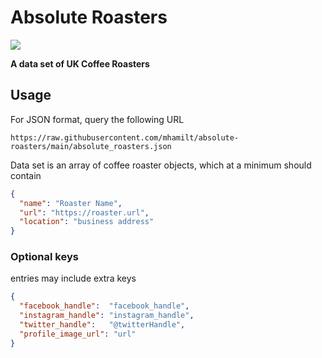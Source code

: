 # Absolute Roasters


![](https://upload.wikimedia.org/wikipedia/commons/thumb/e/e8/Noun_coffee_with_milk_2695655.svg/240px-Noun_coffee_with_milk_2695655.svg.png)

**A data set of UK Coffee Roasters**

## Usage

For JSON format, query the following URL

```
https://raw.githubusercontent.com/mhamilt/absolute-roasters/main/absolute_roasters.json
```

Data set is an array of coffee roaster objects, which at a minimum should contain

```json
{
  "name": "Roaster Name",
  "url": "https://roaster.url",
  "location": "business address"
}
```

### Optional keys

entries may include extra keys

```json
{
  "facebook_handle":  "facebook_handle",
  "instagram_handle": "instagram_handle",
  "twitter_handle":   "@twitterHandle",
  "profile_image_url": "url"
}
```
